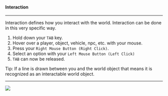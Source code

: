 #### Interaction
---

Interaction defines how you interact with the world. Interaction can be done in this very specific way.

1. Hold down your `TAB` key.
2. Hover over a player, object, vehicle, npc, etc. with your mouse.
3. Press your `Right Mouse Button (Right Click)`.
4. Select an option with your `Left Mouse Button (Left Click)`
5. `TAB` can now be released.

Tip: If a line is drawn between you and the world object that means it is recognized as an interactable world object.

---

![](https://i.imgur.com/itA8Fhi.jpg)
